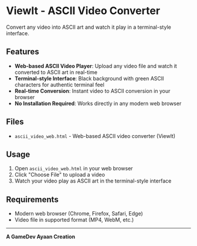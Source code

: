 # ViewIt - ASCII Video Converter

Convert any video into ASCII art and watch it play in a terminal-style interface.

## Features

- **Web-based ASCII Video Player**: Upload any video file and watch it converted to ASCII art in real-time
- **Terminal-style Interface**: Black background with green ASCII characters for authentic terminal feel
- **Real-time Conversion**: Instant video to ASCII conversion in your browser
- **No Installation Required**: Works directly in any modern web browser

## Files

- `ascii_video_web.html` - Web-based ASCII video converter (ViewIt)

## Usage

1. Open `ascii_video_web.html` in your web browser
2. Click "Choose File" to upload a video
3. Watch your video play as ASCII art in the terminal-style interface

## Requirements

- Modern web browser (Chrome, Firefox, Safari, Edge)
- Video file in supported format (MP4, WebM, etc.)

---
**A GameDev Ayaan Creation**